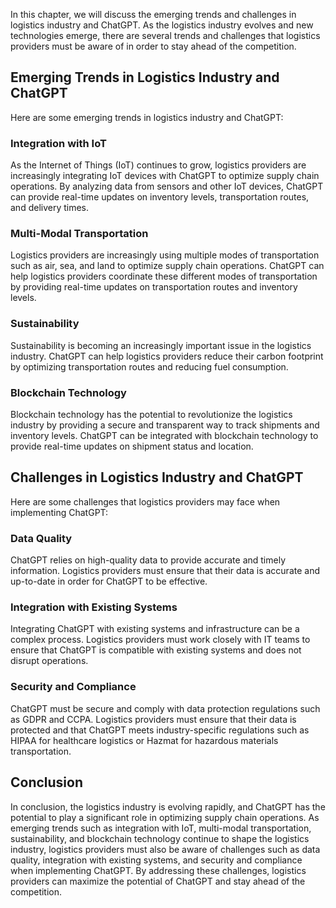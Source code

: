 
In this chapter, we will discuss the emerging trends and challenges in logistics industry and ChatGPT. As the logistics industry evolves and new technologies emerge, there are several trends and challenges that logistics providers must be aware of in order to stay ahead of the competition.

Emerging Trends in Logistics Industry and ChatGPT
-------------------------------------------------

Here are some emerging trends in logistics industry and ChatGPT:

### Integration with IoT

As the Internet of Things (IoT) continues to grow, logistics providers are increasingly integrating IoT devices with ChatGPT to optimize supply chain operations. By analyzing data from sensors and other IoT devices, ChatGPT can provide real-time updates on inventory levels, transportation routes, and delivery times.

### Multi-Modal Transportation

Logistics providers are increasingly using multiple modes of transportation such as air, sea, and land to optimize supply chain operations. ChatGPT can help logistics providers coordinate these different modes of transportation by providing real-time updates on transportation routes and inventory levels.

### Sustainability

Sustainability is becoming an increasingly important issue in the logistics industry. ChatGPT can help logistics providers reduce their carbon footprint by optimizing transportation routes and reducing fuel consumption.

### Blockchain Technology

Blockchain technology has the potential to revolutionize the logistics industry by providing a secure and transparent way to track shipments and inventory levels. ChatGPT can be integrated with blockchain technology to provide real-time updates on shipment status and location.

Challenges in Logistics Industry and ChatGPT
--------------------------------------------

Here are some challenges that logistics providers may face when implementing ChatGPT:

### Data Quality

ChatGPT relies on high-quality data to provide accurate and timely information. Logistics providers must ensure that their data is accurate and up-to-date in order for ChatGPT to be effective.

### Integration with Existing Systems

Integrating ChatGPT with existing systems and infrastructure can be a complex process. Logistics providers must work closely with IT teams to ensure that ChatGPT is compatible with existing systems and does not disrupt operations.

### Security and Compliance

ChatGPT must be secure and comply with data protection regulations such as GDPR and CCPA. Logistics providers must ensure that their data is protected and that ChatGPT meets industry-specific regulations such as HIPAA for healthcare logistics or Hazmat for hazardous materials transportation.

Conclusion
----------

In conclusion, the logistics industry is evolving rapidly, and ChatGPT has the potential to play a significant role in optimizing supply chain operations. As emerging trends such as integration with IoT, multi-modal transportation, sustainability, and blockchain technology continue to shape the logistics industry, logistics providers must also be aware of challenges such as data quality, integration with existing systems, and security and compliance when implementing ChatGPT. By addressing these challenges, logistics providers can maximize the potential of ChatGPT and stay ahead of the competition.
